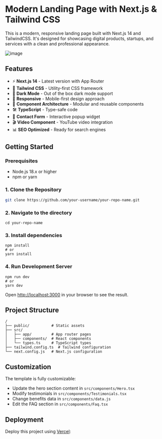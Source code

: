 # Modern Landing Page with Next.js & Tailwind CSS

This is a modern, responsive landing page built with Next.js 14 and TailwindCSS. It's designed for showcasing digital products, startups, and services with a clean and professional appearance.

![image](https://user-images.githubusercontent.com/1884712/121497169-03228680-c990-11eb-975a-e77fddc43de0.png)

## Features

- ⚡ **Next.js 14** - Latest version with App Router
- 🎨 **Tailwind CSS** - Utility-first CSS framework
- 🌙 **Dark Mode** - Out of the box dark mode support
- 📱 **Responsive** - Mobile-first design approach
- 🧩 **Component Architecture** - Modular and reusable components
- 🛠 **TypeScript** - Type-safe code
- 💬 **Contact Form** - Interactive popup widget
- 🎬 **Video Component** - YouTube video integration
- 📊 **SEO Optimized** - Ready for search engines

## Getting Started

### Prerequisites

- Node.js 18.x or higher
- npm or yarn

### 1\. Clone the Repository

```bash
git clone https://github.com/your-username/your-repo-name.git
```

### 2\. Navigate to the directory

```
cd your-repo-name
```

### 3\. Install dependencies

```
npm install
# or
yarn install
```

### 4\. Run Development Server

```
npm run dev
# or
yarn dev
```

Open [http://localhost:3000](http://localhost:3000) in your browser to see the result.

## Project Structure

```
/
├── public/          # Static assets
├── src/
│   ├── app/         # App router pages
│   ├── components/  # React components
│   └── types.ts     # TypeScript types
├── tailwind.config.ts  # Tailwind configuration
└── next.config.js   # Next.js configuration
```

## Customization

The template is fully customizable:

- Update the hero section content in `src/components/Hero.tsx`
- Modify testimonials in `src/components/Testimonials.tsx`
- Change benefits data in `src/components/data.js`
- Edit the FAQ section in `src/components/Faq.tsx`

## Deployment

Deploy this project using [Vercel](https://vercel.com):
